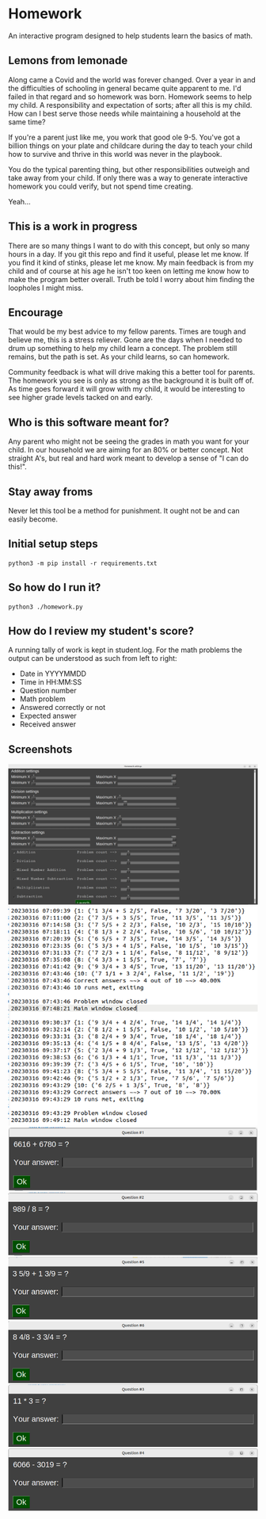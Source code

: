 # Homework
An interactive program designed to help students learn the basics of math.

## Lemons from lemonade
Along came a Covid and the world was forever changed.  Over a year in and the difficulties of schooling in general became quite apparent to me.  I'd failed in that regard and so homework was born.  Homework seems to help my child.  A responsibility and expectation of sorts; after all this is my child.  How can I best serve those needs while maintaining a household at the same time?

If you're a parent just like me, you work that good ole 9-5.  You've got a billion things on your plate and childcare during the day to teach your child how to survive and thrive in this world was never in the playbook.

You do the typical parenting thing, but other responsibilities outweigh and take away from your child.  If only there was a way to generate interactive homework you could verify, but not spend time creating.

Yeah...

## This is a work in progress
There are so many things I want to do with this concept, but only so many hours in a day.  If you git this repo and find it useful, please let me know.  If you find it kind of stinks, please let me know.  My main feedback is from my child and of course at his age he isn't too keen on letting me know how to make the program better overall.  Truth be told I worry about him finding the loopholes I might miss.

## Encourage
That would be my best advice to my fellow parents.  Times are tough and believe me, this is a stress reliever.  Gone are the days when I needed to drum up something to help my child learn a concept.  The problem still remains, but the path is set.  As your child learns, so can homework.

Community feedback is what will drive making this a better tool for parents.  The homework you see is only as strong as the background it is built off of.  As time goes forward it will grow with my child, it would be interesting to see higher grade levels tacked on and early.

## Who is this software meant for?
Any parent who might not be seeing the grades in math you want for your child.  In our household we are aiming for an 80% or better concept.  Not straight A's, but real and hard work meant to develop a sense of "I can do this!".

## Stay away froms
Never let this tool be a method for punishment.  It ought not be and can easily become.

## Initial setup steps
```
python3 -m pip install -r requirements.txt
```

## So how do I run it?
```
python3 ./homework.py
```

## How do I review my student's score?
A running tally of work is kept in student.log.  For the math problems the output can be understood as such from left to right:
- Date in YYYYMMDD
- Time in HH:MM:SS
- Question number
- Math problem
- Answered correctly or not
- Expected answer
- Received answer

## Screenshots
![Screenshot](images/settingsPage.png)
![Screenshot](images/studentLog.png)
![Screenshot](images/addition.png)
![Screenshot](images/division.png)
![Screenshot](images/mixedNumberAddition.png)
![Screenshot](images/mixedNumberSubtraction.png)
![Screenshot](images/multiplication.png)
![Screenshot](images/subtraction.png)
